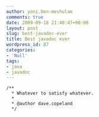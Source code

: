 ```yaml
---
author: yoni.ben-meshulam
comments: true
date: 2009-09-18 21:40:47+00:00
layout: post
slug: best-javadoc-ever
title: Best javadoc ever
wordpress_id: 87
categories:
- 'Null'
tags:
- java
- javadoc
---
```



    /**
      * Whatever to satisfy whatever.
      *
      * @author dave.copeland
      */
    

